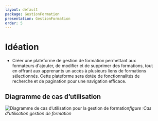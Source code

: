 ```yaml
---
layout: default
package: GestionFormation
presentation: GestionFormation
order: 5
---
```


# Idéation

- Créer une plateforme de gestion de formation permettant aux formateurs d'ajouter, de modifier et de supprimer des formations, tout en offrant aux apprenants un accès à plusieurs liens de formations sélectionnés. Cette plateforme sera dotée de fonctionnalités de recherche et de pagination pour une navigation efficace.



## Diagramme de cas d’utilisation

![ Diagramme de cas d’utilisation pour la gestion de formation](/soli-lms/Analyse/GestionFormation/images/cas-utilisation.png)*figure :Cas d'utilisation gestion de formation*


<!-- new slide -->